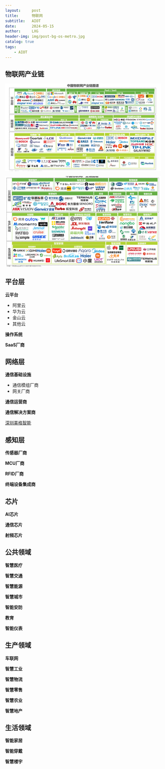 ```yaml
---
layout:     post
title:      物联网
subtitle:   AIOT
date:       2024-05-15
author:     LXG
header-img: img/post-bg-os-metro.jpg
catalog: true
tags:
    - AIOT
---
```


## 物联网产业链

![iot_company](/images/iot/iot_company.png)

![iot_company_2](/images/iot/iot_company_2.png)

## 平台层

**云平台**

* 阿里云
* 华为云
* 金山云
* 其他云

**操作系统**

**SaaS厂商**

## 网络层

**通信基础设施**

* 通信模组厂商
* 网关厂商

**通信运营商**

**通信解决方案商**

[深圳美格智能](https://www.meigsmart.com/)

## 感知层

**传感器厂商**

**MCU厂商**

**RFID厂商**

**终端设备集成商**

## 芯片

**AI芯片**

**通信芯片**

**射频芯片**

## 公共领域

**智慧医疗**

**智慧交通**

**智慧能源**

**智慧城市**

**智能安防**

**教育**

**智能仪表**

## 生产领域

**车联网**

**智慧工业**

**智慧物流**

**智慧零售**

**智慧农业**

**智慧地产**

## 生活领域

**智能家居**

**智能穿戴**

**智慧楼宇**






































































